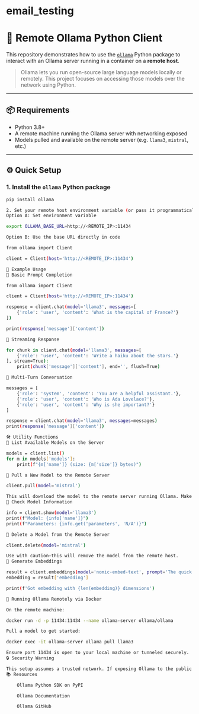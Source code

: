 # email_testing

# 🧠 Remote Ollama Python Client

This repository demonstrates how to use the [`ollama`](https://pypi.org/project/ollama/) Python package to interact with an Ollama server running in a container on a **remote host**.

> Ollama lets you run open-source large language models locally or remotely. This project focuses on accessing those models over the network using Python.

---

## 📦 Requirements

- Python 3.8+
- A remote machine running the Ollama server with networking exposed
- Models pulled and available on the remote server (e.g. `llama3`, `mistral`, etc.)

---

## ⚙️ Quick Setup

### 1. Install the `ollama` Python package

```bash
pip install ollama

2. Set your remote host environment variable (or pass it programmatically)
Option A: Set environment variable

export OLLAMA_BASE_URL=http://<REMOTE_IP>:11434

Option B: Use the base URL directly in code

from ollama import Client

client = Client(host='http://<REMOTE_IP>:11434')

🚀 Example Usage
🔹 Basic Prompt Completion

from ollama import Client

client = Client(host='http://<REMOTE_IP>:11434')

response = client.chat(model='llama3', messages=[
    {'role': 'user', 'content': 'What is the capital of France?'}
])

print(response['message']['content'])

🔹 Streaming Response

for chunk in client.chat(model='llama3', messages=[
    {'role': 'user', 'content': 'Write a haiku about the stars.'}
], stream=True):
    print(chunk['message']['content'], end='', flush=True)

🔹 Multi-Turn Conversation

messages = [
    {'role': 'system', 'content': 'You are a helpful assistant.'},
    {'role': 'user', 'content': 'Who is Ada Lovelace?'},
    {'role': 'user', 'content': 'Why is she important?'}
]

response = client.chat(model='llama3', messages=messages)
print(response['message']['content'])

🛠️ Utility Functions
🔸 List Available Models on the Server

models = client.list()
for m in models['models']:
    print(f"{m['name']} (size: {m['size']} bytes)")

🔸 Pull a New Model to the Remote Server

client.pull(model='mistral')

This will download the model to the remote server running Ollama. Make sure it has access to the internet.
🔸 Check Model Information

info = client.show(model='llama3')
print(f"Model: {info['name']}")
print(f"Parameters: {info.get('parameters', 'N/A')}")

🔸 Delete a Model from the Remote Server

client.delete(model='mistral')

Use with caution—this will remove the model from the remote host.
🔸 Generate Embeddings

result = client.embeddings(model='nomic-embed-text', prompt='The quick brown fox jumps over the lazy dog.')
embedding = result['embedding']

print(f'Got embedding with {len(embedding)} dimensions')

🐳 Running Ollama Remotely via Docker

On the remote machine:

docker run -d -p 11434:11434 --name ollama-server ollama/ollama

Pull a model to get started:

docker exec -it ollama-server ollama pull llama3

Ensure port 11434 is open to your local machine or tunneled securely.
🔒 Security Warning

This setup assumes a trusted network. If exposing Ollama to the public internet, use authentication proxies, SSH tunnels, or VPNs to avoid unauthorized access.
📚 Resources

    Ollama Python SDK on PyPI

    Ollama Documentation

    Ollama GitHub
